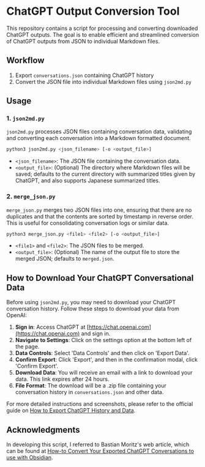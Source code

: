 # ChatGPT Output Conversion Tool

This repository contains a script for processing and converting downloaded ChatGPT outputs. The goal is to enable efficient and streamlined conversion of ChatGPT outputs from JSON to individual Markdown files.

## Workflow

1. Export `conversations.json` containing ChatGPT history
2. Convert the JSON file into individual Markdown files using `json2md.py`

## Usage

### 1. `json2md.py`

`json2md.py` processes JSON files containing conversation data, validating and converting each conversation into a Markdown formatted document.

```bash
python3 json2md.py <json_filename> [-o <output_file>]
```

- `<json_filename>`: The JSON file containing the conversation data.
- `<output_file>`: (Optional) The directory where Markdown files will be saved; defaults to the current directory with summarized titles given by ChatGPT, and also supports Japanese summarized titles.

### 2. `merge_json.py`

`merge_json.py` merges two JSON files into one, ensuring that there are no duplicates and that the contents are sorted by timestamp in reverse order. This is useful for consolidating conversation logs or similar data.

```bash
python3 merge_json.py <file1> <file2> [-o <output_file>]
```
- `<file1>` and `<file2>`: The JSON files to be merged.
- `<output_file>`: (Optional) The name of the output file to store the merged JSON; defaults to `merged.json`.

## How to Download Your ChatGPT Conversational Data

Before using `json2md.py`, you may need to download your ChatGPT conversation history. Follow these steps to download your data from OpenAI:

1. **Sign in**: Access ChatGPT at [https://chat.openai.com](https://chat.openai.com) and sign in.
2. **Navigate to Settings**: Click on the settings option at the bottom left of the page.
3. **Data Controls**: Select 'Data Controls' and then click on 'Export Data'.
4. **Confirm Export**: Click 'Export', and then in the confirmation modal, click 'Confirm Export'.
5. **Download Data**: You will receive an email with a link to download your data. This link expires after 24 hours.
6. **File Format**: The download will be a .zip file containing your conversation history in `conversations.json` and other data.

For more detailed instructions and screenshots, please refer to the official guide on [How to Export ChatGPT History and Data](https://help.openai.com/en/articles/7260999-how-do-i-export-my-chatgpt-history-and-data).

## Acknowledgments

In developing this script, I referred to Bastian Moritz's web article, which can be found at [How-to Convert Your Exported ChatGPT Conversations to use with Obsidian](https://www.mxmoritz.com/article/converting-chatgpt-conversations-to-markdown/).
